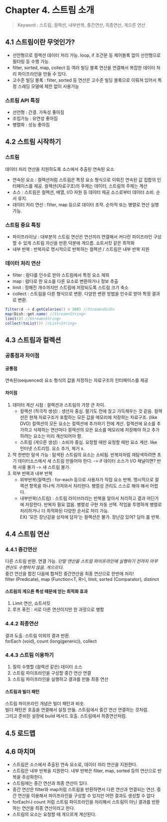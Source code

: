# Chapter 4. 스트림 소개
> Keyword : 스트림, 컬렉션, 내부반복, 중간연산, 최종연산, 게으른 연산

## 4.1 스트림이란 무엇인가?
- 선언형으로 컬렉션 데이터 처리 가능. loop, if 조건문 등 제어블록 없이 선언형으로 필터링 등 수행 가능.
- filter, sorted, map, collect 등 여러 빌딩 블록 연산을 연결해서 복잡한 데이터 처리 파이프라인을 만들 수 있다.
- 고수준 빌딩 블록 : filter, sorted 등 연산은 고수준 빌딩 블록으로 이뤄져 있어서 특정 스레딩 모델에 제한 없이 사용가능

### 스트림 API 특징
- 선언형 : 간결. 가독성 좋아짐
- 조립가능 : 유연성 좋아짐
- 병렬화 : 성능 좋아짐

## 4.2 스트림 시작하기
### 스트림
데이터 처리 연산을 지원하도록 소스에서 추출된 연속된 요소
- 연속된 요소 : 컬렉션처럼 스트림은 특정 요소 형식으로 이뤄진 연속된 값 집합의 인터페이스를 제공. 컬렉션(자료구조)의 주제는 데이터, 스트림의 주제는 계산
- 소스 : 스트림은 컬렉션, 배열, I/O 자원 등 데이터 제공 소스로부터 데이터 소비. 순서 유지.
- 데이터 처리 연산 : filter, map  등으로 데이터 조작. 순차적 또는 병렬로 연산 실행 가능.

### 스트림 중요 특징
- 파이프라이닝 : 대부분의 스트림 연산은 연산끼리 연결해서 커다란 파이프라인 구성할 수 있게 스트림 자신을 반환.덕분에 게으름. 쇼트서킷 같은 최적화
- 내부 반복 : 반복자로 명시적으로 반복하는 컬렉션 / 스트림은 내부 반복 지원

### 데이터 처리 연산
- filter : 람다를 인수로 받아 스트림에서 특정 요소 제외
- map : 람다로 한 요소를 다른 요소로 변환하거나 정보 추출
- limit : 정해진 개수까지만 스트림에 저장되도록 스트림 크기 축소
- collect : 스트림을 다른 형식으로 변환. 다양한 변환 방법을 인수로 받아 특정 결과로 변환.
```java
filter(d -> d.getCalories() > 300) //Stream<Dish>
map(Dish::get.name) //Stream<String>
limit(3) //Stream<String>
collect(toList()) //List<String>
```

## 4.3 스트림과 컬렉션
### 공통점과 차이점
#### 공통점
연속된(sequenced) 요소 형식의 값을 저장하는 자료구조의 인터페이스를 제공
#### 차이점
1. 데이터 계산 시점 : 컬렉션과 스트림의 가장 큰 차이.
    - 컬렉션 (적극적 생성) : 생산자 중심. 팔기도 전에 창고 가득채우는 것 같음. 컬렉션은 현재 자료구조가 포함하는 모든 값을 메모리에 저장하는 자료구조. (like DVD) 컬렉션의 모든 요소는 컬렉션에 추가하기 전에 계산. 컬렉션에 요소를 추가하고 삭제하는 연산마다 컬렉션의 모든 요소를 메모리에 저장해야 하고 추가하려는 요소는 미리 계산되어야 함.
    - 스트림 (게으른 생성) : 소비자 중심. 요청할 때만 요청할 때만 요소 계산. like 인터넷 스트리밍. 요소 추가, 제거 x.
2. 딱 한번만 탐색 가능 : 탐색된 스트림의 요소는 소비됨. 반복자처럼 재탐색하려면 초기 데이터소스에서 새 스트림 만들어야 한다. -> if 데이터 소스가 I/O 채널이면? 반복 사용 불가 -> 새 스트림 불가.
3. 외부 반복과 내부 반복
   - 외부반복(컬렉션) : for-each 등으로 사용자가 직접 요소 반복. 명시적으로 컬렉션 항목을 하나씩 가져와서 처리한다. 병렬성 관리도 스스로 해야 해서 어렵다.
   - 내부반복(스트림) : 스트림 라이브러리는 반복을 알아서 처리하고 결과 어딘가에 저장한다. 반복자 필요 없음. 병렬성 구현 자동 선택. 작업을 투명하게 병렬로 처리하거나 더 최적화된 다양한 순서로 처리 가능.  
EX) '모든 장난감을 상자에 담자'는 컬렉션은 불가. 장난감 있어? 담아.를 반복.

## 4.4 스트림 연산
### 4.4.1 중간연산
다른 스트림 반환. 연결 가능. *단말 연산을 스트림 파이프라인에 실행하기 전까지 아무 연산도 수행하지 않음. 게으르다.*  
중간 연산을 합친 다음에 합쳐진 중간연산을 최종 연산으로 한번에 처리!  
filter (Predicate<T>), map (Function<T, R>), limit, sorted (Comparator<T>), distinct  

#### 스트림의 게으른 특성 때문에 얻는 최적화 효과
1. Limit 연산, 쇼트서킷
2. 루프 퓨전 : 서로 다른 연산이지만 한 과정으로 병합

### 4.4.2 최종연산
결과 도출. 스트림 이외의 결과 반환.  
forEach (void), count (long(generic)), collect

### 4.4.3 스트림 이용하기
1. 질의 수행할 (컬렉션 같은) 데이터 소스
2. 스트림 파이프라인을 구성할 중간 연산 연결
3. 스트림 파이프라인을 실행하고 결과를 만들 최종 연산

#### 스트림과 빌더 패턴
스트림 파이프라인 개념은 빌더 패턴과 비슷.  
빌더 패턴은 호출을 연결해서 설정 만듦. 스트림에서 중간 연산 연결하는 것처럼.  
그리고 준비된 설정에 build 메서드 호출. 스트림에서 최종연산처럼.  

## 4.5 로드맵

## 4.6 마치며
- 스트림은 소스에서 추출된 연속 요소로, 데이터 처리 연산을 지원한다.
- 스트림은 내부 반복을 지원한다. 내부 반복은 filter, map, sorted 등의 연산으로 반복을 추상화한다.
- 스트림에는 중간 연산과 최종 연산이 있다.
- 중간 연산은 filter와 map처럼 스트림을 반환하면서 다른 연산과 연결되는 연산. 중간 연산을 이용해서 파이프라인을 구성할 수 있지만 어떤 결과도 생성할 수 없다
- forEach나 count 처럼 스트림 파이프라인을 처리해서 스트림이 아닌 결과를 반환하는 연산을 최종 연산이라고 한다.
- 스트림의 요소는 요청할 때 게으르게 계산된다.
